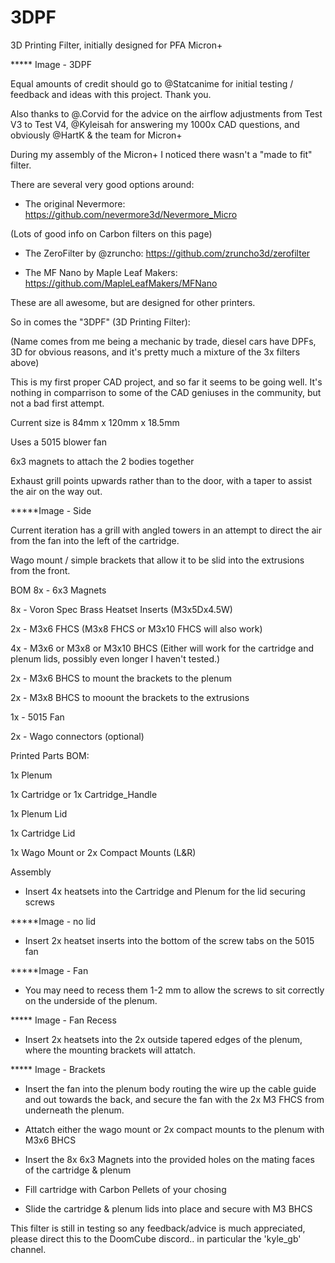 # 3DPF
3D Printing Filter, initially designed for PFA Micron+

***** Image - 3DPF

Equal amounts of credit should go to @Statcanime for initial testing / feedback and ideas with this project. Thank you.

Also thanks to @.Corvid for the advice on the airflow adjustments from Test V3 to Test V4, @Kyleisah for answering my 1000x CAD questions, and obviously @HartK & the team for Micron+

During my assembly of the Micron+ I noticed there wasn't a "made to fit" filter.

There are several very good options around:
- The original Nevermore: https://github.com/nevermore3d/Nevermore_Micro
  
(Lots of good info on Carbon filters on this page)

- The ZeroFilter by @zruncho: https://github.com/zruncho3d/zerofilter

- The MF Nano by Maple Leaf Makers: https://github.com/MapleLeafMakers/MFNano

These are all awesome, but are designed for other printers. 

So in comes the "3DPF" (3D Printing Filter):

(Name comes from me being a mechanic by trade, diesel cars have DPFs, 3D for obvious reasons, and it's pretty much a mixture of the 3x filters above)

This is my first proper CAD project, and so far it seems to be going well. It's nothing in comparrison to some of the CAD geniuses in the community, but not a bad first attempt.

Current size is 84mm x 120mm x 18.5mm

Uses a 5015 blower fan

6x3 magnets to attach the 2 bodies together

Exhaust grill points upwards rather than to the door, with a taper to assist the air on the way out.

*****Image - Side

Current iteration has a grill with angled towers in an attempt to direct the air from the fan into the left of the cartridge.

Wago mount / simple brackets that allow it to be slid into the extrusions from the front.

BOM
8x - 6x3 Magnets

8x - Voron Spec Brass Heatset Inserts (M3x5Dx4.5W)

2x - M3x6 FHCS (M3x8 FHCS or M3x10 FHCS will also work)

4x - M3x6 or M3x8 or M3x10 BHCS (Either will work for the cartridge and plenum lids, possibly even longer I haven't tested.)

2x - M3x6 BHCS to mount the brackets to the plenum

2x - M3x8 BHCS to moount the brackets to the extrusions

1x - 5015 Fan

2x - Wago connectors (optional)


Printed Parts BOM:

1x Plenum

1x Cartridge or 1x Cartridge_Handle

1x Plenum Lid

1x Cartridge Lid

1x Wago Mount or 2x Compact Mounts (L&R)


Assembly

- Insert 4x heatsets into the Cartridge and Plenum for the lid securing screws

*****Image - no lid

- Insert 2x heatset inserts into the bottom of the screw tabs on the 5015 fan

*****Image - Fan

- You may need to recess them 1-2 mm to allow the screws to sit correctly on the underside of the plenum.

***** Image - Fan Recess

- Insert 2x heatsets into the 2x outside tapered edges of the plenum, where the mounting brackets will attatch. 

***** Image - Brackets

- Insert the fan into the plenum body routing the wire up the cable guide and out towards the back, and secure the fan with the 2x M3 FHCS from underneath the plenum.

- Attatch either the wago mount or 2x compact mounts to the plenum with M3x6 BHCS

- Insert the 8x 6x3 Magnets into the provided holes on the mating faces of the cartridge & plenum

- Fill cartridge with Carbon Pellets of your chosing

- Slide the cartridge & plenum lids into place and secure with M3 BHCS



This filter is still in testing so any feedback/advice is much appreciated, please direct this to the DoomCube discord.. in particular the 'kyle_gb' channel.
